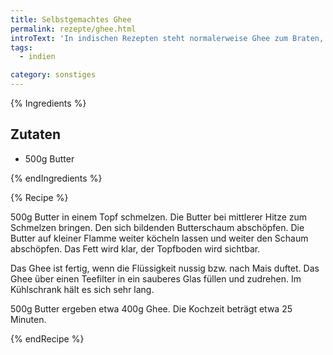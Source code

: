 ```yaml
---
title: Selbstgemachtes Ghee
permalink: rezepte/ghee.html
introText: 'In indischen Rezepten steht normalerweise Ghee zum Braten, kein Öl. Als Ersatz wird oft Butterschmalz enpfohlen, was eine gute Empfehlung ist. In Asia-Läden kann man oft auch Ghee kaufen, aber ich fand meist den Duft dieser Produkte nicht besonders angenehm. Deshalb war ich froh, in einem Ayurveda-Kochkurs die Herstellung eigenen Ghees kennengelernt zu haben. Man braucht nur ein wenig Zeit.'
tags:
  - indien

category: sonstiges
---
```


{% Ingredients %}

## Zutaten

- 500g Butter

{% endIngredients %}

{% Recipe %}

500g Butter in einem Topf schmelzen. Die Butter bei mittlerer Hitze zum Schmelzen bringen. Den sich bildenden Butterschaum abschöpfen. Die Butter auf kleiner Flamme weiter köcheln lassen und weiter den Schaum abschöpfen. Das Fett wird klar, der Topfboden wird sichtbar.

Das Ghee ist fertig, wenn die Flüssigkeit nussig bzw. nach Mais duftet. Das Ghee über einen Teefilter in ein sauberes Glas füllen und zudrehen. Im Kühlschrank hält es sich sehr lang.

500g Butter ergeben etwa 400g Ghee. Die Kochzeit beträgt etwa 25 Minuten.

{% endRecipe %}

